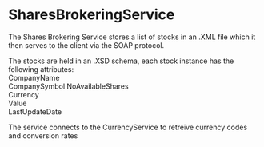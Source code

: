 # SharesBrokeringService

The Shares Brokering Service stores a list of stocks in an .XML file which it then serves to the client via the SOAP protocol.

The stocks are held in an .XSD schema, each stock instance has the following attributes:  
  CompanyName  
  CompanySymbol
  NoAvailableShares  
  Currency  
  Value  
  LastUpdateDate
 
The service connects to the CurrencyService to retreive currency codes and conversion rates
